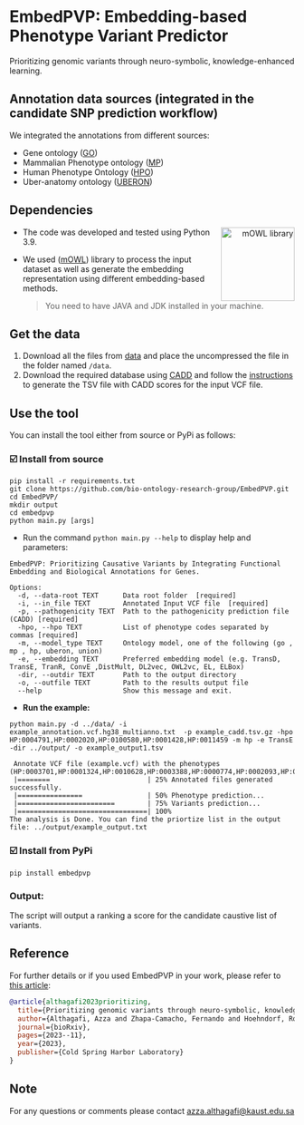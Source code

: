 # EmbedPVP: Embedding-based Phenotype Variant Predictor 
Prioritizing genomic variants through neuro-symbolic, knowledge-enhanced learning.

## Annotation data sources (integrated in the candidate SNP prediction workflow)
We integrated the annotations from different sources:
- Gene ontology ([GO](http://geneontology.org/docs/download-go-annotations/))
- Mammalian Phenotype ontology ([MP](http://www.informatics.jax.org/vocab/mp_ontology))
- Human Phenotype Ontology ([HPO](https://hpo.jax.org/app/download/annotation))
- Uber-anatomy ontology ([UBERON](https://www.ebi.ac.uk/ols/ontologies/uberon))

## Dependencies
<div align="right">
<img src="https://raw.githubusercontent.com/bio-ontology-research-group/mowl/main/docs/source/mowl_black_background_colors_2048x2048px.png" alt="mOWL library" align="right" width="130" height="130">
</div>


- The code was developed and tested using Python 3.9. 

- We used ([mOWL](https://github.com/bio-ontology-research-group/mowl)) library to process the input dataset as well as generate the embedding representation using different 
embedding-based methods.
    >  You need to have JAVA and JDK installed in your machine.



## Get the data

1. Download all the files from [data](https://drive.google.com/file/d/1QQVG_hzYl1X-rO64zgOX0xvoxv1Ux9of/view?usp=drive_link) and place the uncompressed the file in the folder named `/data`.
2. Download the required database using [CADD](https://cadd.gs.washington.edu/score) and follow the [instructions](https://github.com/kircherlab/CADD-scripts) to generate the TSV file with CADD scores for the input VCF file.

## Use the tool

You can install the tool either from source or PyPi as follows:

### :ballot_box_with_check: Install from source
```
pip install -r requirements.txt
git clone https://github.com/bio-ontology-research-group/EmbedPVP.git
cd EmbedPVP/
mkdir output
cd embedpvp
python main.py [args]
```

- Run the command `python main.py --help` to display help and parameters:

```
EmbedPVP: Prioritizing Causative Variants by Integrating Functional Embedding and Biological Annotations for Genes.

Options:
  -d, --data-root TEXT      Data root folder  [required]
  -i, --in_file TEXT        Annotated Input VCF file  [required]
  -p, --pathogenicity TEXT  Path to the pathogenicity prediction file (CADD) [required]
  -hpo, --hpo TEXT          List of phenotype codes separated by commas [required]
  -m, --model_type TEXT     Ontology model, one of the following (go , mp , hp, uberon, union)
  -e, --embedding TEXT      Preferred embedding model (e.g. TransD, TransE, TranR, ConvE ,DistMult, DL2vec, OWL2vc, EL, ELBox)
  -dir, --outdir TEXT       Path to the output directory
  -o, --outfile TEXT        Path to the results output file
  --help                    Show this message and exit.

```

- **Run the example:**

```
python main.py -d ../data/ -i example_annotation.vcf.hg38_multianno.txt  -p example_cadd.tsv.gz -hpo HP:0004791,HP:0002020,HP:0100580,HP:0001428,HP:0011459 -m hp -e TransE -dir ../output/ -o example_output1.tsv

 Annotate VCF file (example.vcf) with the phenotypes (HP:0003701,HP:0001324,HP:0010628,HP:0003388,HP:0000774,HP:0002093,HP:0000508,HP:0000218,HP:0000007)...
 |========                        | 25% Annotated files generated successfully.
 |================                | 50% Phenotype prediction...
 |========================        | 75% Variants prediction...
 |================================| 100%
The analysis is Done. You can find the priortize list in the output file: ../output/example_output.txt 

```

### :ballot_box_with_check: Install from PyPi
```
pip install embedpvp
```


### Output:
The script will output a ranking a score for the candidate caustive list of variants. 


## Reference
For further details or if you used EmbedPVP in your work, please refer to [this article](https://www.biorxiv.org/content/10.1101/2023.11.08.566179v1):

```bibtex
@article{althagafi2023prioritizing,
  title={Prioritizing genomic variants through neuro-symbolic, knowledge-enhanced learning},
  author={Althagafi, Azza and Zhapa-Camacho, Fernando and Hoehndorf, Robert},
  journal={bioRxiv},
  pages={2023--11},
  year={2023},
  publisher={Cold Spring Harbor Laboratory}
}
```

## Note
For any questions or comments please contact azza.althagafi@kaust.edu.sa
